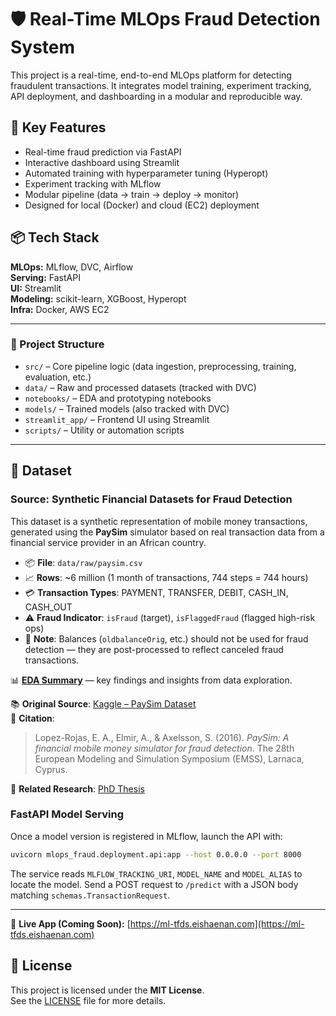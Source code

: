 # 🛡️ Real-Time MLOps Fraud Detection System

This project is a real-time, end-to-end MLOps platform for detecting fraudulent transactions. It integrates model training, experiment tracking, API deployment, and dashboarding in a modular and reproducible way.

## 🚀 Key Features

- Real-time fraud prediction via FastAPI
- Interactive dashboard using Streamlit
- Automated training with hyperparameter tuning (Hyperopt)
- Experiment tracking with MLflow
- Modular pipeline (data → train → deploy → monitor)
- Designed for local (Docker) and cloud (EC2) deployment

## 📦 Tech Stack

**MLOps:** MLflow, DVC, Airflow  
**Serving:** FastAPI  
**UI:** Streamlit  
**Modeling:** scikit-learn, XGBoost, Hyperopt  
**Infra:** Docker, AWS EC2

---
### 📂 Project Structure

- `src/` – Core pipeline logic (data ingestion, preprocessing, training, evaluation, etc.)
- `data/` – Raw and processed datasets (tracked with DVC)
- `notebooks/` – EDA and prototyping notebooks
- `models/` – Trained models (also tracked with DVC)
- `streamlit_app/` – Frontend UI using Streamlit
- `scripts/` – Utility or automation scripts

---
## 📂 Dataset

### Source: Synthetic Financial Datasets for Fraud Detection

This dataset is a synthetic representation of mobile money transactions, generated using the **PaySim** simulator based on real transaction data from a financial service provider in an African country.

- 📦 **File**: `data/raw/paysim.csv`
- 📈 **Rows**: ~6 million (1 month of transactions, 744 steps = 744 hours)
- 💳 **Transaction Types**: PAYMENT, TRANSFER, DEBIT, CASH_IN, CASH_OUT
- ⚠️ **Fraud Indicator**: `isFraud` (target), `isFlaggedFraud` (flagged high-risk ops)
- 🧾 **Note**: Balances (`oldbalanceOrig`, etc.) should not be used for fraud detection — they are post-processed to reflect canceled fraud transactions.

📊 **[EDA Summary](./reports/eda_summary.md)** — key findings and insights from data exploration.


📚 **Original Source**: [Kaggle – PaySim Dataset](https://www.kaggle.com/datasets/ealaxi/paysim1)  
📄 **Citation**:
> Lopez-Rojas, E. A., Elmir, A., & Axelsson, S. (2016). _PaySim: A financial mobile money simulator for fraud detection_. The 28th European Modeling and Simulation Symposium (EMSS), Larnaca, Cyprus.

📘 **Related Research**: [PhD Thesis](http://urn.kb.se/resolve?urn=urn:nbn:se:bth-12932)

### FastAPI Model Serving

Once a model version is registered in MLflow, launch the API with:

```bash
uvicorn mlops_fraud.deployment.api:app --host 0.0.0.0 --port 8000
```

The service reads `MLFLOW_TRACKING_URI`, `MODEL_NAME` and `MODEL_ALIAS` to locate the model.
Send a POST request to `/predict` with a JSON body matching `schemas.TransactionRequest`.

---

🔗 **Live App (Coming Soon):** [https://ml-tfds.eishaenan.com](https://ml-tfds.eishaenan.com)

## 📝 License

This project is licensed under the **MIT License**.  
See the [LICENSE](./LICENSE) file for more details.